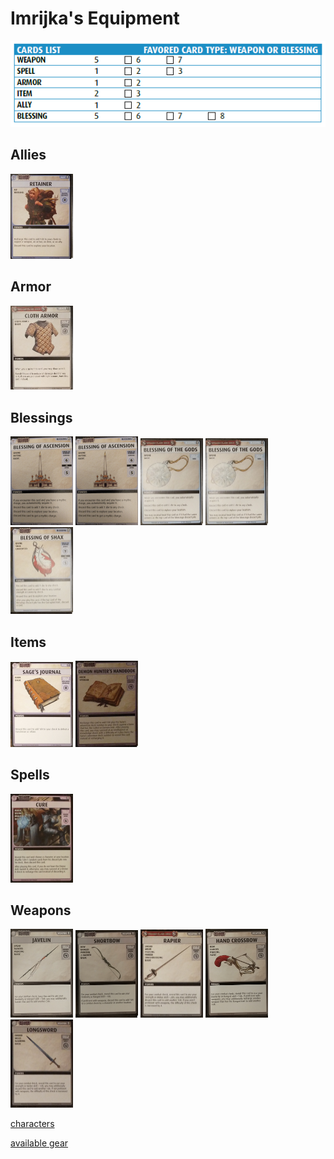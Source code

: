# Imrijka's Equipment
![a](../p1/I3.PNG)

## Allies
<img src="https://github.com/barry4356/PACG_Cards/blob/main/WoTR/Allies/Retainer.png" alt="Retainer" width="100"/>

## Armor
<img src="https://github.com/barry4356/PACG_Cards/blob/main/WoTR/Armor/ClothArmor.png" alt="ClothArmor" width="100"/>

## Blessings
<img src="https://github.com/barry4356/PACG_Cards/blob/main/WoTR/Blessings/BlessingOfAscension.png" alt="BlessingOfAscension" width="100"/> <img src="https://github.com/barry4356/PACG_Cards/blob/main/WoTR/Blessings/BlessingOfAscension.png" alt="BlessingOfAscension" width="100"/> <img src="https://github.com/barry4356/PACG_Cards/blob/main/WoTR/Blessings/BlessingOfTheGods.png" alt="BlessingOfTheGods" width="100"/> <img src="https://github.com/barry4356/PACG_Cards/blob/main/WoTR/Blessings/BlessingOfTheGods.png" alt="BlessingOfTheGods" width="100"/> <img src="https://github.com/barry4356/PACG_Cards/blob/main/WoTR/Blessings/BlessingOfShax.png" alt="BlessingOfShax" width="100"/>

## Items
<img src="https://github.com/barry4356/PACG_Cards/blob/main/WoTR/Items/SagesJournal.png" alt="SagesJournal" width="100"/> <img src="https://github.com/barry4356/PACG_Cards/blob/main/WoTR/Items/DemonHuntersHandbook.png" alt="DemonHuntersHandbook" width="100"/>

## Spells
<img src="https://github.com/barry4356/PACG_Cards/blob/main/WoTR/Spells/Cure.png" alt="FrilledLizard" width="100"/>

## Weapons
<img src="https://github.com/barry4356/PACG_Cards/blob/main/WoTR/Weapons/Javelin.png" alt="Javelin" width="100"/> <img src="https://github.com/barry4356/PACG_Cards/blob/main/WoTR/Weapons/Shortbow.png" alt="Shortbow" width="100"/> <img src="https://github.com/barry4356/PACG_Cards/blob/main/WoTR/Weapons/Rapier.png" alt="Rapier" width="100"/> <img src="https://github.com/barry4356/PACG_Cards/blob/main/WoTR/Weapons/HandCrossbow.png" alt="HandCrossbow" width="100"/> <img src="https://github.com/barry4356/PACG_Cards/blob/main/WoTR/Weapons/Longsword.png" alt="Longsword" width="100"/>

[characters](../p1/characters.md#characters)

[available gear](available_loot.md#available-gear)

